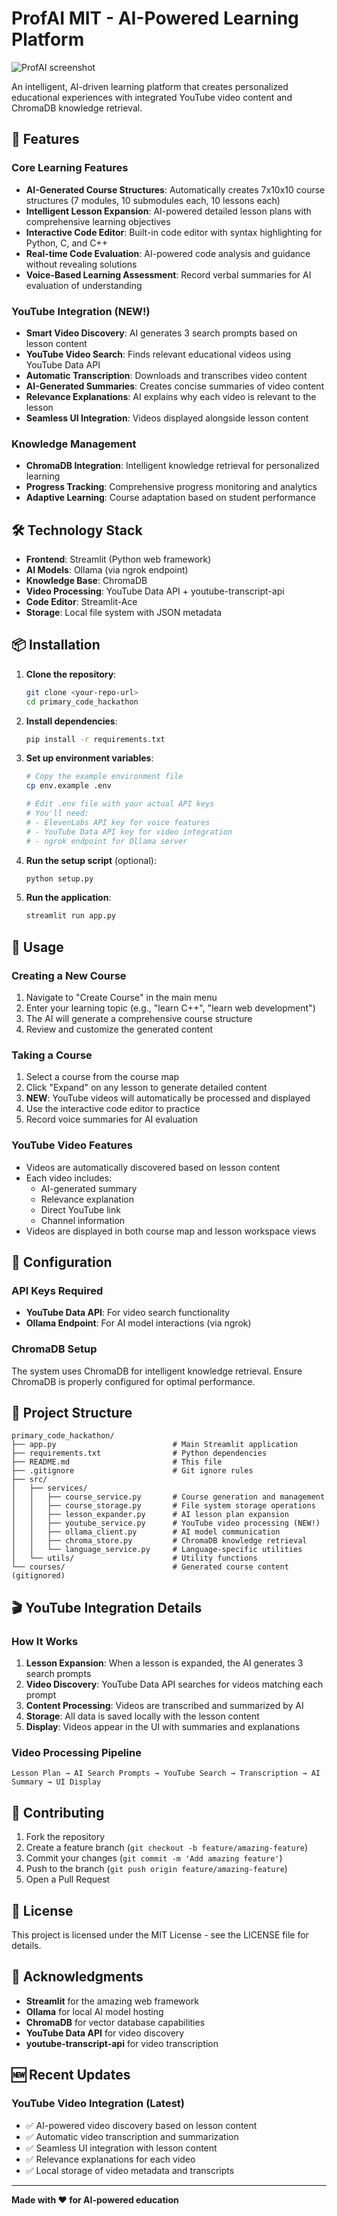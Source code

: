 # ProfAI MIT - AI-Powered Learning Platform

![ProfAI screenshot](resources_imgs/ProfAI_1.png "ProfAI MIT platform")

An intelligent, AI-driven learning platform that creates personalized educational experiences with integrated YouTube video content and ChromaDB knowledge retrieval.

## 🚀 Features

### Core Learning Features
- **AI-Generated Course Structures**: Automatically creates 7x10x10 course structures (7 modules, 10 submodules each, 10 lessons each)
- **Intelligent Lesson Expansion**: AI-powered detailed lesson plans with comprehensive learning objectives
- **Interactive Code Editor**: Built-in code editor with syntax highlighting for Python, C, and C++
- **Real-time Code Evaluation**: AI-powered code analysis and guidance without revealing solutions
- **Voice-Based Learning Assessment**: Record verbal summaries for AI evaluation of understanding

### YouTube Integration (NEW!)
- **Smart Video Discovery**: AI generates 3 search prompts based on lesson content
- **YouTube Video Search**: Finds relevant educational videos using YouTube Data API
- **Automatic Transcription**: Downloads and transcribes video content
- **AI-Generated Summaries**: Creates concise summaries of video content
- **Relevance Explanations**: AI explains why each video is relevant to the lesson
- **Seamless UI Integration**: Videos displayed alongside lesson content

### Knowledge Management
- **ChromaDB Integration**: Intelligent knowledge retrieval for personalized learning
- **Progress Tracking**: Comprehensive progress monitoring and analytics
- **Adaptive Learning**: Course adaptation based on student performance

## 🛠️ Technology Stack

- **Frontend**: Streamlit (Python web framework)
- **AI Models**: Ollama (via ngrok endpoint)
- **Knowledge Base**: ChromaDB
- **Video Processing**: YouTube Data API + youtube-transcript-api
- **Code Editor**: Streamlit-Ace
- **Storage**: Local file system with JSON metadata

## 📦 Installation

1. **Clone the repository**:
   ```bash
   git clone <your-repo-url>
   cd primary_code_hackathon
   ```

2. **Install dependencies**:
   ```bash
   pip install -r requirements.txt
   ```

3. **Set up environment variables**:
   ```bash
   # Copy the example environment file
   cp env.example .env
   
   # Edit .env file with your actual API keys
   # You'll need:
   # - ElevenLabs API key for voice features
   # - YouTube Data API key for video integration
   # - ngrok endpoint for Ollama server
   ```

4. **Run the setup script** (optional):
   ```bash
   python setup.py
   ```

5. **Run the application**:
   ```bash
   streamlit run app.py
   ```

## 🎯 Usage

### Creating a New Course
1. Navigate to "Create Course" in the main menu
2. Enter your learning topic (e.g., "learn C++", "learn web development")
3. The AI will generate a comprehensive course structure
4. Review and customize the generated content

### Taking a Course
1. Select a course from the course map
2. Click "Expand" on any lesson to generate detailed content
3. **NEW**: YouTube videos will automatically be processed and displayed
4. Use the interactive code editor to practice
5. Record voice summaries for AI evaluation

### YouTube Video Features
- Videos are automatically discovered based on lesson content
- Each video includes:
  - AI-generated summary
  - Relevance explanation
  - Direct YouTube link
  - Channel information
- Videos are displayed in both course map and lesson workspace views

## 🔧 Configuration

### API Keys Required
- **YouTube Data API**: For video search functionality
- **Ollama Endpoint**: For AI model interactions (via ngrok)

### ChromaDB Setup
The system uses ChromaDB for intelligent knowledge retrieval. Ensure ChromaDB is properly configured for optimal performance.

## 📁 Project Structure

```
primary_code_hackathon/
├── app.py                          # Main Streamlit application
├── requirements.txt                # Python dependencies
├── README.md                       # This file
├── .gitignore                      # Git ignore rules
├── src/
│   ├── services/
│   │   ├── course_service.py       # Course generation and management
│   │   ├── course_storage.py       # File system storage operations
│   │   ├── lesson_expander.py      # AI lesson plan expansion
│   │   ├── youtube_service.py      # YouTube video processing (NEW!)
│   │   ├── ollama_client.py        # AI model communication
│   │   ├── chroma_store.py         # ChromaDB knowledge retrieval
│   │   └── language_service.py     # Language-specific utilities
│   └── utils/                      # Utility functions
└── courses/                        # Generated course content (gitignored)
```

## 🎬 YouTube Integration Details

### How It Works
1. **Lesson Expansion**: When a lesson is expanded, the AI generates 3 search prompts
2. **Video Discovery**: YouTube Data API searches for videos matching each prompt
3. **Content Processing**: Videos are transcribed and summarized by AI
4. **Storage**: All data is saved locally with the lesson content
5. **Display**: Videos appear in the UI with summaries and explanations

### Video Processing Pipeline
```
Lesson Plan → AI Search Prompts → YouTube Search → Transcription → AI Summary → UI Display
```

## 🤝 Contributing

1. Fork the repository
2. Create a feature branch (`git checkout -b feature/amazing-feature`)
3. Commit your changes (`git commit -m 'Add amazing feature'`)
4. Push to the branch (`git push origin feature/amazing-feature`)
5. Open a Pull Request

## 📝 License

This project is licensed under the MIT License - see the LICENSE file for details.

## 🙏 Acknowledgments

- **Streamlit** for the amazing web framework
- **Ollama** for local AI model hosting
- **ChromaDB** for vector database capabilities
- **YouTube Data API** for video discovery
- **youtube-transcript-api** for video transcription

## 🆕 Recent Updates

### YouTube Video Integration (Latest)
- ✅ AI-powered video discovery based on lesson content
- ✅ Automatic video transcription and summarization
- ✅ Seamless UI integration with lesson content
- ✅ Relevance explanations for each video
- ✅ Local storage of video metadata and transcripts

---

**Made with ❤️ for AI-powered education**


